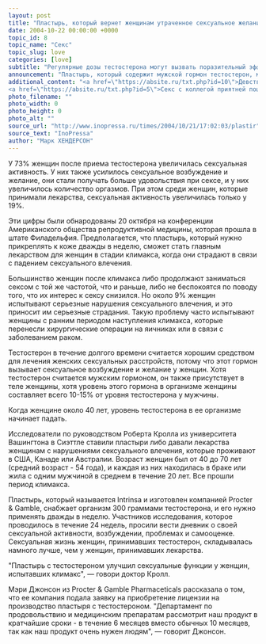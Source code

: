 ```yaml
---
layout: post
title: "Пластырь, который вернет женщинам утраченное сексуальное желание"
date: 2004-10-22 00:00:00 +0000
topic_id: 8
topic_name: "Секс"
topic_slug: love
categories: [love]
subtitle: "Регулярные дозы тестостерона могут вызвать поразительный эффект"
announcement: "Пластырь, который содержит мужской гормон тестостерон, может кардинально изменить жизнь женщин, у которых прошел период климакса и поэтому они потеряли половое влечение."
additional_content: "<a href=\"https://absite.ru/txt.php?id=10\">Девственность с печатью и подписью</a>
<a href=\"https://absite.ru/txt.php?id=5\">Секс с коллегой приятней поцелуев босса</a>"
photo_filename: ""
photo_width: 0
photo_height: 0
photo_alt: ""
source_url: "http://www.inopressa.ru/times/2004/10/21/17:02:03/plastir"
source_text: "InoPressa"
author: "Марк ХЕНДЕРСОН"
---
```

У 73% женщин после приема тестостерона увеличилась сексуальная активность. У них также усилилось сексуальное возбуждение и желание, они стали получать больше удовольствия при сексе, и у них увеличилось количество оргазмов. При этом среди женщин, которые принимали лекарства, сексуальная активность увеличилась только у 19%.

Эти цифры были обнародованы 20 октября на конференции Американского общества репродуктивной медицины, которая прошла в штате Филадельфия. Предполагается, что пластырь, который нужно прикреплять к коже дважды в неделю, сможет стать главным лекарством для женщин в стадии климакса, когда они страдают в связи с падением сексуального влечения.

Большинство женщин после климакса либо продолжают заниматься сексом с той же частотой, что и раньше, либо не беспокоятся по поводу того, что их интерес к сексу снизился. Но около 9% женщин испытывают серьезные нарушения сексуального влечения, и это приносит им серьезные страдания. Такую проблему часто испытывают женщины с ранним периодом наступления климакса, которые перенесли хирургические операции на яичниках или в связи с заболеванием раком.

Тестостерон в течение долгого времени считается хорошим средством для лечения женских сексуальных расстройств, потому что этот гормон вызывает сексуальное возбуждение и желание у женщин. Хотя тестостерон считается мужским гормоном, он также присутствует в теле женщины, хотя уровень этого гормона в организме женщины составляет всего 10-15% от уровня тестостерона у мужчины. 

Когда женщине около 40 лет, уровень тестостерона в ее организме начинает падать.

Исследователи по руководством Роберта Кролла из университета Вашингтона в Сиэттле ставили пластыри либо давали лекарства женщинам с нарушениями сексуального влечения, которые проживают в США, Канаде или Австралии. Возраст женщин был от 40 до 70 лет (средний возраст - 54 года), и каждая из них находилась в браке или жила с одним мужчиной в среднем в течение 20 лет. Все прошли период климакса.

Пластырь, который называется Intrinsa и изготовлен компанией Procter & Gamble, снабжает организм 300 граммами тестостерона, и его нужно применять дважды в неделю. Участников исследования, которое проводилось в течение 24 недель, просили вести дневник о своей сексуальной активности, возбуждении, проблемах и самооценке. Сексуальная жизнь женщин, принимавших тестостерон, складывалась намного лучше, чем у женщин, принимавших лекарства.

"Пластырь с тестостероном улучшил сексуальные функции у женщин, испытавших климакс", &mdash; говори доктор Кролл.

Мэри Джонсон из Procter & Gamble Pharmaceticals рассказала о том, что ее компания подала заявку на приобретение лицензии на производство пластыря с тестостероном. "Департамент по продовольствию и медицинским препаратам рассмотрит наш продукт в кратчайшие сроки - в течение 6 месяцев вместо обычных 10 месяцев, так как наш продукт очень нужен людям", &mdash; говорит Джонсон.
